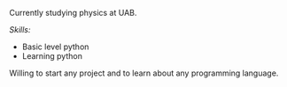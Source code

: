 Currently studying physics at UAB. 

*Skills:*
- Basic level python
- Learning python

Willing to start any project and to learn about any programming language.
